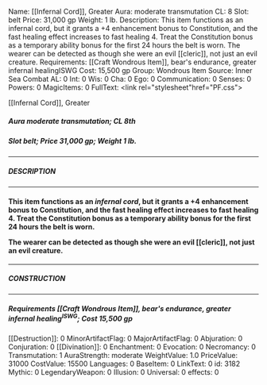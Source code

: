 Name: [[Infernal Cord]], Greater
Aura: moderate transmutation
CL: 8
Slot: belt
Price: 31,000 gp
Weight: 1 lb.
Description: This item functions as an infernal cord, but it grants a +4 enhancement bonus to Constitution, and the fast healing effect increases to fast healing 4. Treat the Constitution bonus as a temporary ability bonus for the first 24 hours the belt is worn. The wearer can be detected as though she were an evil [[cleric]], not just an evil creature.
Requirements: [[Craft Wondrous Item]], bear's endurance, greater infernal healingISWG
Cost: 15,500 gp
Group: Wondrous Item
Source: Inner Sea Combat
AL: 0
Int: 0
Wis: 0
Cha: 0
Ego: 0
Communication: 0
Senses: 0
Powers: 0
MagicItems: 0
FullText: <link rel="stylesheet"href="PF.css"><div class="heading"><p class="alignleft">[[Infernal Cord]], Greater</p><div style="clear: both;"></div></div><div><h5><b>Aura </b>moderate transmutation; <b>CL </b>8th</h5><h5><b>Slot </b>belt; <b>Price </b>31,000 gp; <b>Weight </b>1 lb.</h5></div><hr/><div><h5><b>DESCRIPTION</b></h5></div><hr/><div><h4><p>This item functions as an <i>infernal cord</i>, but it grants a +4 enhancement bonus to Constitution, and the fast healing effect increases to fast healing 4. Treat the Constitution bonus as a temporary ability bonus for the first 24 hours the belt is worn.</p><p>The wearer can be detected as though she were an evil [[cleric]], not just an evil creature.</p></h4></div><hr/><div><h5><b>CONSTRUCTION</b></h5></div><hr/><div><h5><b>Requirements </b>[[Craft Wondrous Item]], <i>bear's endurance</i>, <i>greater infernal healing<sup>ISWG</sup></i>; <b>Cost </b>15,500 gp</h5></div>
[[Destruction]]: 0
MinorArtifactFlag: 0
MajorArtifactFlag: 0
Abjuration: 0
Conjuration: 0
[[Divination]]: 0
Enchantment: 0
Evocation: 0
Necromancy: 0
Transmutation: 1
AuraStrength: moderate
WeightValue: 1.0
PriceValue: 31000
CostValue: 15500
Languages: 0
BaseItem: 0
LinkText: 0
id: 3182
Mythic: 0
LegendaryWeapon: 0
Illusion: 0
Universal: 0
effects: 0
